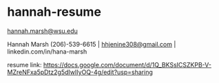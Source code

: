 # hannah-resume
hannah.marsh@wsu.edu

Hannah Marsh
 (206)-539-6615 |  hhjenine308@gmail.com | linkedin.com/in/hana-marsh 

 resume link:
https://docs.google.com/document/d/1Q_BKSsICSZKPB-V-MZreNFxa5pDtz2g5dIwIIyOQ-4g/edit?usp=sharing

